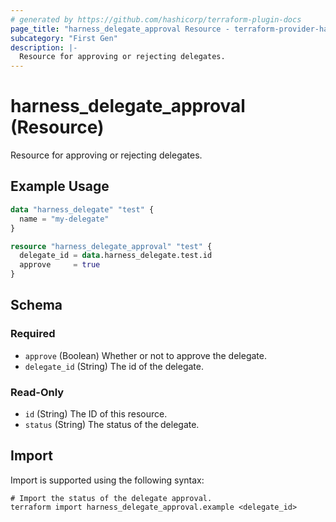 ```yaml
---
# generated by https://github.com/hashicorp/terraform-plugin-docs
page_title: "harness_delegate_approval Resource - terraform-provider-harness"
subcategory: "First Gen"
description: |-
  Resource for approving or rejecting delegates.
---
```


# harness_delegate_approval (Resource)

Resource for approving or rejecting delegates.

## Example Usage

```terraform
data "harness_delegate" "test" {
  name = "my-delegate"
}

resource "harness_delegate_approval" "test" {
  delegate_id = data.harness_delegate.test.id
  approve     = true
}
```

<!-- schema generated by tfplugindocs -->
## Schema

### Required

- `approve` (Boolean) Whether or not to approve the delegate.
- `delegate_id` (String) The id of the delegate.

### Read-Only

- `id` (String) The ID of this resource.
- `status` (String) The status of the delegate.

## Import

Import is supported using the following syntax:

```shell
# Import the status of the delegate approval.
terraform import harness_delegate_approval.example <delegate_id>
```
